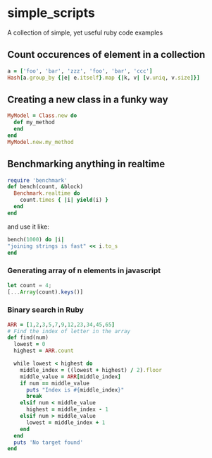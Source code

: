 # simple_scripts
A collection of simple, yet useful ruby code examples

## Count occurences of element in a collection
```ruby
a = ['foo', 'bar', 'zzz', 'foo', 'bar', 'ccc']
Hash[a.group_by {|e| e.itself}.map {|k, v| [v.uniq, v.size]}]
```
## Creating a new class in a funky way
```ruby
MyModel = Class.new do
  def my_method
  end
end
MyModel.new.my_method
```

## Benchmarking anything in realtime
```ruby
require 'benchmark'
def bench(count, &block)
  Benchmark.realtime do
    count.times { |i| yield(i) }
  end
end
```
and use it like:
```ruby
bench(1000) do |i|
"joining strings is fast" << i.to_s
end
```

### Generating array of n elements in javascript
```javascript
let count = 4;
[...Array(count).keys()]
```

### Binary search in Ruby
```ruby
ARR = [1,2,3,5,7,9,12,23,34,45,65]
# Find the index of letter in the array
def find(num)
  lowest = 0
  highest = ARR.count

  while lowest < highest do
    middle_index = ((lowest + highest) / 2).floor
    middle_value = ARR[middle_index]
    if num == middle_value
      puts "Index is #{middle_index}"
      break
    elsif num < middle_value
      highest = middle_index - 1
    elsif num > middle_value
      lowest = middle_index + 1
    end
  end
  puts 'No target found'
end
```
